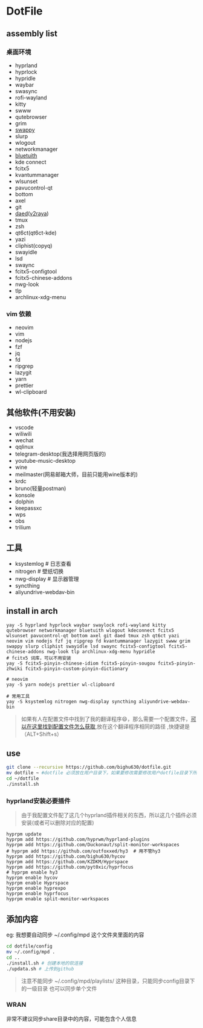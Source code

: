 # DotFile

## assembly list

### 桌面环境

- hyprland
- hyprlock
- hypridle
- waybar
- swasync
- rofi-wayland
- kitty
- swww
- qutebrowser
- grim
- [swappy](https://github.com/bighu630/swappy)
- slurp
- wlogout
- networkmanager
- [bluetuith](https://github.com/darkhz/bluetuith)
- kde connect
- fcitx5
- kvantummanager
- wlsunset
- pavucontrol-qt
- bottom
- axel
- git
- [daed](https://github.com/daeuniverse/daed)([v2raya](https://github.com/v2rayA/v2rayA))
- tmux
- zsh
- qt6ct(qt6ct-kde)
- yazi
- cliphist(copyq)
- swayidle
- lsd
- swaync
- fcitx5-configtool
- fcitx5-chinese-addons
- nwg-look
- tlp
- archlinux-xdg-menu

### vim 依赖

- neovim
- vim
- nodejs
- fzf
- jq
- fd
- ripgrep
- lazygit
- yarn
- prettier
- wl-clipboard

## 其他软件(不用安装)

- vscode
- wiliwili
- wechat
- qqlinux
- telegram-desktop(我选择用网页版的)
- youtube-music-desktop
- wine
- meilmaster(网易邮箱大师，目前只能用wine版本的)
- krdc
- bruno(轻量postman)
- konsole
- dolphin
- keepassxc
- wps
- obs
- trilium

## 工具

- ksystemlog # 日志查看
- nitrogen # 壁纸切换
- nwg-display # 显示器管理
- syncthing
- aliyundrive-webdav-bin

## install in arch

```shell
yay -S hyprland hyprlock waybar swaylock rofi-wayland kitty qutebrowser networkmanager bluetuith wlogout kdeconnect fcitx5 wlsunset pavucontrol-qt bottom axel git daed tmux zsh qt6ct yazi neovim vim nodejs fzf jq ripgrep fd kvantummanager lazygit swww grim swappy slurp cliphist swayidle lsd swaync fcitx5-configtool fcitx5-chinese-addons nwg-look tlp archlinux-xdg-menu hypridle
# fcitx5 词库，可以不用安装
yay -S fcitx5-pinyin-chinese-idiom fcitx5-pinyin-sougou fcitx5-pinyin-zhwiki fcitx5-pinyin-custom-pinyin-dictionary

# neovim
yay -S yarn nodejs prettier wl-clipboard

# 常用工具
yay -S ksystemlog nitrogen nwg-display syncthing aliyundrive-webdav-bin
```

> 如果有人在配置文件中找到了我的翻译程序😄，那么需要一个配置文件，[可以在这里找到配置文件怎么获取](https://github.com/bighu630/translate-tui),放在这个翻译程序相同的路径 ,快捷键是（ALT+Shift+s）

## use

```bash
git clone --recursive https://github.com/bighu630/dotfile.git
mv dotfile ~ #dotfile 必须放在用户目录下，如果要修改需要修改用户dotfile目录下所有的 `~/dotfile`
cd ~/dotfile
./install.sh
```

### hyprland安装必要插件

> 由于我配置文件配了这几个hyprland插件相关的东西，所以这几个插件必须安装(或者可以删除对应的配置)

```shell
hyprpm update
hyprpm add https://github.com/hyprwm/hyprland-plugins
hyprpm add https://github.com/Duckonaut/split-monitor-workspaces
# hyprpm add https://github.com/outfoxxed/hy3  # 用不管hy3
hyprpm add https://github.com/bighu630/hycov
hyprpm add https://github.com/KZDKM/Hyprspace
hyprpm add https://github.com/pyt0xic/hyprfocus
# hyprpm enable hy3
hyprpm enable hycov
hyprpm enable Hyprspace
hyprpm enable hyprexpo
hyprpm enable hyprfocus
hyprpm enable split-monitor-workspaces
```

## 添加内容

eg: 我想要自动同步 ~/.config/mpd 这个文件夹里面的内容

```sh
cd dotfile/config
mv ~/.config/mpd .
cd ..
./install.sh # 创建本地的软连接
./updata.sh # 上传到github
```

> 注意不能同步 ~/.config/mpd/playlists/ 这种目录，只能同步config目录下的一级目录
> 也可以同步单个文件

### WRAN

非常不建议同步share目录中的内容，可能包含个人信息
